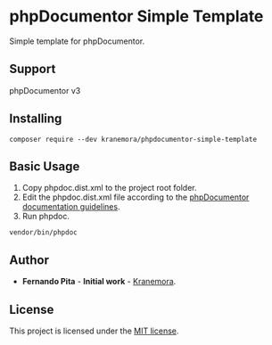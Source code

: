 # phpDocumentor Simple Template
Simple template for phpDocumentor.

## Support
phpDocumentor v3

## Installing
```
composer require --dev kranemora/phpdocumentor-simple-template
```

## Basic Usage
1. Copy phpdoc.dist.xml to the project root folder.
2. Edit the phpdoc.dist.xml file according to the [phpDocumentor documentation guidelines](https://docs.phpdoc.org/3.0/guide/references/configuration.html).
3. Run phpdoc.
```
vendor/bin/phpdoc
```

## Author
* **Fernando Pita** - **Initial work** - [Kranemora](https://github.com/kranemora).

## License
This project is licensed under the [MIT license](https://opensource.org/licenses/MIT).
